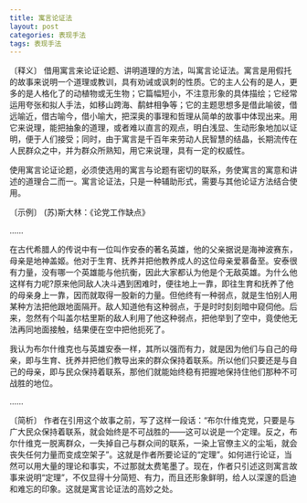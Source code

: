 ```yaml
---
title: 寓言论证法
layout: post
categories: 表现手法
tags: 表现手法
---
```


〔释义〕 借用寓言来论证论题、讲明道理的方法，叫寓言论证法。寓言是用假托的故事来说明一个道理或教训，具有劝诫或讽刺的性质。它的主人公有的是人，更多的是人格化了的动植物或无生物；它篇幅短小，不注意形象的具体描绘；它经常运用夸张和拟人手法，如移山跨海、鹬蚌相争等；它的主题思想多是借此喻彼，借远喻近，借古喻今，借小喻大，把深奥的事理和哲理从简单的故事中体现出来。用它来说理，能把抽象的道理，或者难以直言的观点，明白浅显、生动形象地加以证明，便于人们接受；同时，由于寓言是千百年来劳动人民智慧的结晶，长期流传在人民群众之中，并为群众所熟知，用它来说理，具有一定的权威性。

使用寓言论证论题，必须使选用的寓言与论题有密切的联系，务使寓言的寓意和讲述的道理合二而一。寓言论证法，只是一种辅助形式，需要与其他论证方法结合使用。

〔示例〕 (苏)斯大林：《论党工作缺点》

……

在古代希腊人的传说中有一位叫作安泰的著名英雄，他的父亲据说是海神波赛东，母亲是地神盖姬。他对于生育、抚养并把他教养成人的这位母亲爱慕备至。安泰很有力量，没有哪一个英雄能与他抗衡，因此大家都认为他是个无敌英雄。为什么他这样有力呢?原来他同敌人决斗遇到困难时，便往地上一靠，即往生育和抚养了他的母亲身上一靠，因而就取得一股新的力量。但他终有一种弱点，就是生怕别人用某种方法把他跟地面隔开。敌人知道他有这种弱点，于是时时刻刻暗中窥伺他。后来，忽然有个叫盖尔枯里斯的敌人利用了他这种弱点，把他举到了空中，竟使他无法再同地面接触，结果便在空中把他扼死了。

我认为布尔什维克也与英雄安泰一样，其所以强而有力，就是因为他们与自己的母亲，即与生育、抚养并把他们教导出来的群众保持着联系。所以他们只要还是与自己的母亲，即与民众保持着联系，那他们就能始终稳有把握地保持住他们那种不可战胜的地位。

……

〔简析〕 作者在引用这个故事之前，写了这样一段话：“布尔什维克党，只要是与广大民众保持着联系，就会始终是不可战胜的——这可以说是一个定理。反之，布尔什维克一脱离群众，一失掉自己与群众间的联系，一染上官僚主义的尘垢，就会丧失任何力量而变成空架子”。这就是作者所要论证的“定理”。如何进行论证，当然可以用大量的理论和事实，不过那就太费笔墨了。现在，作者只引述这则寓言故事来说明“定理”，不仅显得十分简短、有力，而且还形象鲜明，给人以深邃的启迪和难忘的印象。这就是寓言论证法的高妙之处。 